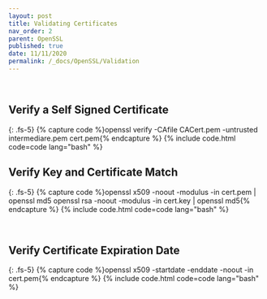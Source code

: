 ```yaml
---
layout: post
title: Validating Certificates
nav_order: 2
parent: OpenSSL
published: true
date: 11/11/2020
permalink: /_docs/OpenSSL/Validation
---
```

<br>

## Verify a Self Signed Certificate
{: .fs-5}
{% capture code %}openssl verify -CAfile CACert.pem -untrusted intermediare.pem cert.pem{% endcapture %}
{% include code.html code=code lang="bash" %}
<br>

## Verify Key and Certificate Match
{: .fs-5}
{% capture code %}openssl x509 -noout -modulus -in cert.pem | openssl md5
openssl rsa -noout -modulus -in cert.key | openssl md5{% endcapture %}
{% include code.html code=code lang="bash" %}


<br>

## Verify Certificate Expiration Date
{: .fs-5}
{% capture code %}openssl x509 -startdate -enddate -noout -in cert.pem{% endcapture %}
{% include code.html code=code lang="bash" %}
<br>